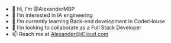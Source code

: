 - 👋 Hi, I’m @AlexanderMBP
- 👀 I’m interested in IA engineering 
- 🌱 I’m currently learning Back-end development in CoderHouse
- 💞️ I’m looking to collaborate as a Full Stack Developer
- 📫 Reach me at Alexander@iCloud.com

<!---
AlexanderMBP/AlexanderMBP is a ✨ special ✨ repository because its `README.md` (this file) appears on your GitHub profile.
You can click the Preview link to take a look at your changes.
--->
